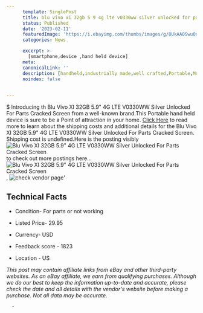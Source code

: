 ```yaml
---
      template: SinglePost
      title: blu vivo xi 32gb 5 9 4g lte v0330ww silver unlocked for parts cracked screen
      status: Published
      date: '2023-02-11'
      featuredImage: 'https://i.ebayimg.com/thumbs/images/g/8UkAAOSwuOdjo7o6/s-l225.jpg'
      categories: News

      excerpt: >-
        [smartphone,device ,hand held device]
      meta:
      canonicalLink: ''
      description: [handheld,industrially made,well crafted,Portable,Mobile,Compact,Convenient,Lightweight,Maneuverable,Man-portable,Miniature,Carriable,Hand-held,Light,Holdable,Transportable,Mobile device,Pocket-sized,On-the-go,Wireless,Cordless,Compact size,Convenient size, smartphone,device ,hand held device]
      noindex: false
      

---
```

$
      Introducing th Blu Vivo XI 32GB 5.9" 4G LTE V0330WW Silver Unlocked For Parts Cracked Screen from a well-known brand.This Portable hand held device is sure to be a Point of attraction  in your home. [Click Here](https://www.ebay.com/itm/225311867421?hash=item3475a2421d%3Ag%3A8UkAAOSwuOdjo7o6&mkevt=1&mkcid=1&mkrid=711-53200-19255-0&campid=%253CePNCampaignId%253E&customid=%253CreferenceId%253E&toolid=10049) to read more to learn about the shipping costs and additional details for the Blu Vivo XI 32GB 5.9" 4G LTE V0330WW Silver Unlocked For Parts Cracked Screen. Shipping cost is undefined.Here is the posting visibly ![Blu Vivo XI 32GB 5.9" 4G LTE V0330WW Silver Unlocked For Parts Cracked Screen](https://i.ebayimg.com/thumbs/images/g/8UkAAOSwuOdjo7o6/s-l225.jpg) to check out more postings here... ![Blu Vivo XI 32GB 5.9" 4G LTE V0330WW Silver Unlocked For Parts Cracked Screen](https://i.ebayimg.com/images/g/8UkAAOSwuOdjo7o6/s-l1600.jpg), ![check vendor page](https://origin-galleryplus.ebayimg.com/ws/web/225311867421_2_0_1/225x225.jpg,https://origin-galleryplus.ebayimg.com/ws/web/225311867421_3_0_1/225x225.jpg,https://origin-galleryplus.ebayimg.com/ws/web/225311867421_4_0_1/225x225.jpg)'

      

 ## Technical Facts 



     
      

 - Condition- For parts or not working 


      

 - Listed Price- 29.95 


      

 - Currency- USD 


      

 - Feedback score - 1823 


      

 - Location - US 


      
      

 *_This post may contain affiliate links from eBay and other third-party websites. As an eBay affiliate, we earn from qualifying purchases. Although we do our best to keep the information up-to-date and accurate, please check the date and all details with the vendor's website before making a purchase. Not all data may be accurate._*




      -
